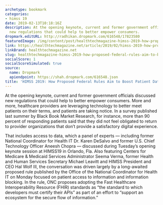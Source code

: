 ```yaml
---
archetype: bookmark
categories:
- himss 19
date: 2019-02-13T10:18:16Z
description: At the opening keynote, current and former government officials discussed
  new regulations that could help to better empower consumers.
dropmark.editURL: http://radhikan.dropmark.com/616548/17823580
featuredImage: /img/content/post/healthtechmagazine-himss-2019-how-proposed-federal-rules-aim-to-boost-patient-data-access.jpg
link: https://healthtechmagazine.net/article/2019/02/himss-2019-how-proposed-federal-rules-aim-boost-patient-data-access
linkBrand: healthtechmagazine.net
slug: healthtechmagazine-himss-2019-how-proposed-federal-rules-aim-to-boost-patient-data-access
socialScore: 1
socialScoreSimulated: true
source:
  name: Dropmark
  apiendpoint: https://shah.dropmark.com/616548.json
title: 'HIMSS 2019: How Proposed Federal Rules Aim to Boost Patient Data Access'
---
```

At the opening keynote, current and former government officials discussed new regulations that could help to better empower consumers. More and more, healthcare providers are leveraging technology to better meet patients on their terms, and patients are taking notice. In a survey published last summer by Black Book Market Research, for instance, more than 90 percent of responding patients said that they did not feel obligated to return to provider organizations that don’t provide a satisfactory digital experience.

That includes access to data, which a panel of experts — including former National Coordinator for Health IT Dr. Karen DeSalvo and former U.S. Chief Technology Officer Aneesh Chopra — discussed during Tuesday’s opening keynote session at HIMSS19 in Orlando, Fla. Also featuring Centers for Medicare & Medicaid Services Administrator Seema Verma, former Health and Human Services Secretary Michael Leavitt and HIMSS President and CEO Hal Wolf III, the conversation was driven largely by a long-awaited proposed rule published by the Office of the National Coordinator for Health IT on Monday focused on patient access to information and information blocking. In the rule, ONC proposes adopting the Fast Healthcare Interoperability Resource (FHIR) standards as “the standard to which developers must certify their APIs” as part of an effort to “support an ecosystem for the secure flow of information.”


